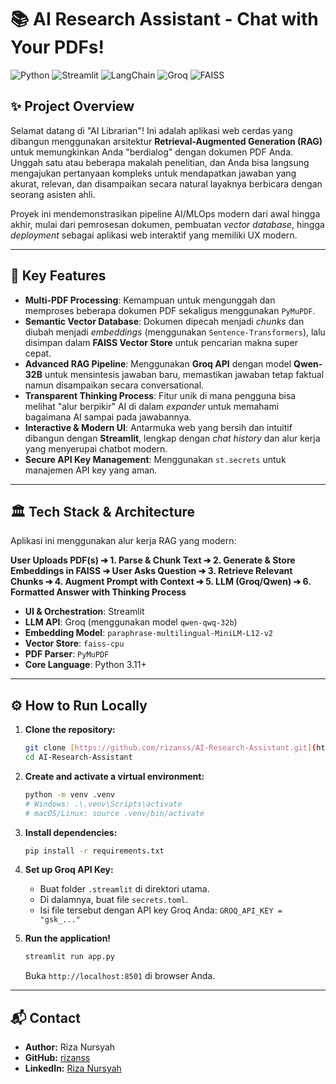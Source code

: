 # 📚 AI Research Assistant - Chat with Your PDFs!

![Python](https://img.shields.io/badge/Python-3.11-blue.svg)
![Streamlit](https://img.shields.io/badge/Streamlit-1.35-red.svg)
![LangChain](https://img.shields.io/badge/LangChain-Powered-yellow.svg)
![Groq](https://img.shields.io/badge/LLM-Groq%20(Qwen)-green.svg)
![FAISS](https://img.shields.io/badge/VectorDB-FAISS-purple.svg)

## ✨ Project Overview

Selamat datang di "AI Librarian"! Ini adalah aplikasi web cerdas yang dibangun menggunakan arsitektur **Retrieval-Augmented Generation (RAG)** untuk memungkinkan Anda "berdialog" dengan dokumen PDF Anda. Unggah satu atau beberapa makalah penelitian, dan Anda bisa langsung mengajukan pertanyaan kompleks untuk mendapatkan jawaban yang akurat, relevan, dan disampaikan secara natural layaknya berbicara dengan seorang asisten ahli.

Proyek ini mendemonstrasikan pipeline AI/MLOps modern dari awal hingga akhir, mulai dari pemrosesan dokumen, pembuatan *vector database*, hingga *deployment* sebagai aplikasi web interaktif yang memiliki UX modern.

---

## 🚀 Key Features

* **Multi-PDF Processing**: Kemampuan untuk mengunggah dan memproses beberapa dokumen PDF sekaligus menggunakan `PyMuPDF`.
* **Semantic Vector Database**: Dokumen dipecah menjadi *chunks* dan diubah menjadi *embeddings* (menggunakan `Sentence-Transformers`), lalu disimpan dalam **FAISS Vector Store** untuk pencarian makna super cepat.
* **Advanced RAG Pipeline**: Menggunakan **Groq API** dengan model **Qwen-32B** untuk mensintesis jawaban baru, memastikan jawaban tetap faktual namun disampaikan secara conversational.
* **Transparent Thinking Process**: Fitur unik di mana pengguna bisa melihat "alur berpikir" AI di dalam *expander* untuk memahami bagaimana AI sampai pada jawabannya.
* **Interactive & Modern UI**: Antarmuka web yang bersih dan intuitif dibangun dengan **Streamlit**, lengkap dengan *chat history* dan alur kerja yang menyerupai chatbot modern.
* **Secure API Key Management**: Menggunakan `st.secrets` untuk manajemen API key yang aman.

---

## 🏛️ Tech Stack & Architecture

Aplikasi ini menggunakan alur kerja RAG yang modern:

**User Uploads PDF(s) ➔ 1. Parse & Chunk Text ➔ 2. Generate & Store Embeddings in FAISS ➔ User Asks Question ➔ 3. Retrieve Relevant Chunks ➔ 4. Augment Prompt with Context ➔ 5. LLM (Groq/Qwen) ➔ 6. Formatted Answer with Thinking Process**

* **UI & Orchestration**: Streamlit
* **LLM API**: Groq (menggunakan model `qwen-qwq-32b`)
* **Embedding Model**: `paraphrase-multilingual-MiniLM-L12-v2`
* **Vector Store**: `faiss-cpu`
* **PDF Parser**: `PyMuPDF`
* **Core Language**: Python 3.11+

---

## ⚙️ How to Run Locally

1.  **Clone the repository:**
    ```bash
    git clone [https://github.com/rizanss/AI-Research-Assistant.git](https://github.com/rizanss/AI-Research-Assistant.git)
    cd AI-Research-Assistant
    ```

2.  **Create and activate a virtual environment:**
    ```bash
    python -m venv .venv
    # Windows: .\.venv\Scripts\activate
    # macOS/Linux: source .venv/bin/activate
    ```

3.  **Install dependencies:**
    ```bash
    pip install -r requirements.txt
    ```

4.  **Set up Groq API Key:**
    * Buat folder `.streamlit` di direktori utama.
    * Di dalamnya, buat file `secrets.toml`.
    * Isi file tersebut dengan API key Groq Anda: `GROQ_API_KEY = "gsk_..."`

5.  **Run the application!**
    ```bash
    streamlit run app.py
    ```
    Buka `http://localhost:8501` di browser Anda.

---

## 📬 Contact
* **Author:** Riza Nursyah
* **GitHub:** [rizanss](https://github.com/rizanss)
* **LinkedIn:** [Riza Nursyah](https://www.linkedin.com/in/riza-nursyah-31a6a7221/)